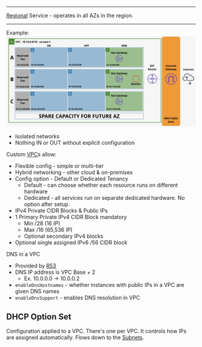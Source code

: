 ***
[Regional](../../Fundamentals/Resilience.md#Region) Service - operates in all AZs in the region.
***

Example:
![Pasted image 20250217192933.png](_atts/Pasted%20image%2020250217192933.png)

- Isolated networks
- Nothing IN or OUT without explicit configuration

Custom [VPC](VPC.md)s allow:
- Flexible config - simple or multi-tier
- Hybrid networking - other cloud & on-premises
- Config option - Default or Dedicated Tenancy
	- Default - can choose whether each resource runs on different hardware
	- Dedicated - all services run on separate dedicated hardware. No option after setup.
- IPv4 Private CIDR Blocks & Public IPs
- 1 Primary Private IPv4 CIDR Block mandatory
	- Min /28 (16 IP)
	- Max /16 (65,536 IP)
	- Optional secondary IPv4 blocks
- Optional single assigned IPv6 /56 CIDR block

DNS in a VPC
- Provided by [R53](../R53/R53.md)
- DNS IP address is VPC Base + 2
	- Ex. 10.0.0.0 -> 10.0.0.2
- `enableDnsHostnames` - whether instances with public IPs in a VPC are given DNS names
- `enableDnsSupport` - enables DNS resolution in VPC

## DHCP Option Set
Configuration applied to a VPC. There's one per VPC. It controls how IPs are assigned automatically. Flows down to the [Subnets](Subnets.md).